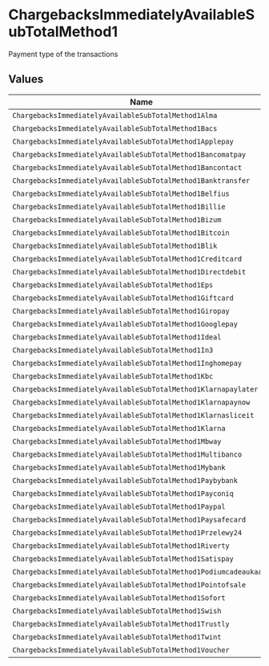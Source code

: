 # ChargebacksImmediatelyAvailableSubTotalMethod1

Payment type of the transactions


## Values

| Name                                                              | Value                                                             |
| ----------------------------------------------------------------- | ----------------------------------------------------------------- |
| `ChargebacksImmediatelyAvailableSubTotalMethod1Alma`              | alma                                                              |
| `ChargebacksImmediatelyAvailableSubTotalMethod1Bacs`              | bacs                                                              |
| `ChargebacksImmediatelyAvailableSubTotalMethod1Applepay`          | applepay                                                          |
| `ChargebacksImmediatelyAvailableSubTotalMethod1Bancomatpay`       | bancomatpay                                                       |
| `ChargebacksImmediatelyAvailableSubTotalMethod1Bancontact`        | bancontact                                                        |
| `ChargebacksImmediatelyAvailableSubTotalMethod1Banktransfer`      | banktransfer                                                      |
| `ChargebacksImmediatelyAvailableSubTotalMethod1Belfius`           | belfius                                                           |
| `ChargebacksImmediatelyAvailableSubTotalMethod1Billie`            | billie                                                            |
| `ChargebacksImmediatelyAvailableSubTotalMethod1Bizum`             | bizum                                                             |
| `ChargebacksImmediatelyAvailableSubTotalMethod1Bitcoin`           | bitcoin                                                           |
| `ChargebacksImmediatelyAvailableSubTotalMethod1Blik`              | blik                                                              |
| `ChargebacksImmediatelyAvailableSubTotalMethod1Creditcard`        | creditcard                                                        |
| `ChargebacksImmediatelyAvailableSubTotalMethod1Directdebit`       | directdebit                                                       |
| `ChargebacksImmediatelyAvailableSubTotalMethod1Eps`               | eps                                                               |
| `ChargebacksImmediatelyAvailableSubTotalMethod1Giftcard`          | giftcard                                                          |
| `ChargebacksImmediatelyAvailableSubTotalMethod1Giropay`           | giropay                                                           |
| `ChargebacksImmediatelyAvailableSubTotalMethod1Googlepay`         | googlepay                                                         |
| `ChargebacksImmediatelyAvailableSubTotalMethod1Ideal`             | ideal                                                             |
| `ChargebacksImmediatelyAvailableSubTotalMethod1In3`               | in3                                                               |
| `ChargebacksImmediatelyAvailableSubTotalMethod1Inghomepay`        | inghomepay                                                        |
| `ChargebacksImmediatelyAvailableSubTotalMethod1Kbc`               | kbc                                                               |
| `ChargebacksImmediatelyAvailableSubTotalMethod1Klarnapaylater`    | klarnapaylater                                                    |
| `ChargebacksImmediatelyAvailableSubTotalMethod1Klarnapaynow`      | klarnapaynow                                                      |
| `ChargebacksImmediatelyAvailableSubTotalMethod1Klarnasliceit`     | klarnasliceit                                                     |
| `ChargebacksImmediatelyAvailableSubTotalMethod1Klarna`            | klarna                                                            |
| `ChargebacksImmediatelyAvailableSubTotalMethod1Mbway`             | mbway                                                             |
| `ChargebacksImmediatelyAvailableSubTotalMethod1Multibanco`        | multibanco                                                        |
| `ChargebacksImmediatelyAvailableSubTotalMethod1Mybank`            | mybank                                                            |
| `ChargebacksImmediatelyAvailableSubTotalMethod1Paybybank`         | paybybank                                                         |
| `ChargebacksImmediatelyAvailableSubTotalMethod1Payconiq`          | payconiq                                                          |
| `ChargebacksImmediatelyAvailableSubTotalMethod1Paypal`            | paypal                                                            |
| `ChargebacksImmediatelyAvailableSubTotalMethod1Paysafecard`       | paysafecard                                                       |
| `ChargebacksImmediatelyAvailableSubTotalMethod1Przelewy24`        | przelewy24                                                        |
| `ChargebacksImmediatelyAvailableSubTotalMethod1Riverty`           | riverty                                                           |
| `ChargebacksImmediatelyAvailableSubTotalMethod1Satispay`          | satispay                                                          |
| `ChargebacksImmediatelyAvailableSubTotalMethod1Podiumcadeaukaart` | podiumcadeaukaart                                                 |
| `ChargebacksImmediatelyAvailableSubTotalMethod1Pointofsale`       | pointofsale                                                       |
| `ChargebacksImmediatelyAvailableSubTotalMethod1Sofort`            | sofort                                                            |
| `ChargebacksImmediatelyAvailableSubTotalMethod1Swish`             | swish                                                             |
| `ChargebacksImmediatelyAvailableSubTotalMethod1Trustly`           | trustly                                                           |
| `ChargebacksImmediatelyAvailableSubTotalMethod1Twint`             | twint                                                             |
| `ChargebacksImmediatelyAvailableSubTotalMethod1Voucher`           | voucher                                                           |